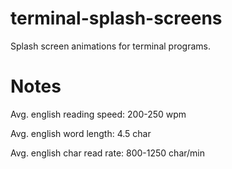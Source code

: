 # terminal-splash-screens
Splash screen animations for terminal programs.

# Notes

Avg. english reading speed: 200-250 wpm

Avg. english word length: 4.5 char

Avg. english char read rate: 800-1250 char/min

